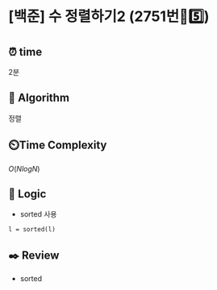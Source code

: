 # [백준] 수 정렬하기2 (2751번🩶5️⃣)

## ⏰  **time**

2분

## :pushpin: **Algorithm**

정렬

## ⏲️**Time Complexity**

$O(NlogN)$

## :round_pushpin: **Logic**

- sorted 사용
```
l = sorted(l)
```
  

## :black_nib: **Review**

- sorted
